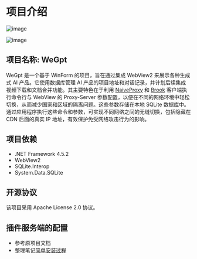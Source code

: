 # 项目介绍

![image](https://github.com/maifeipin/WeGpt/assets/166213212/6bba9778-e853-40f9-9b95-a6df3c971b03)

![image](https://github.com/maifeipin/WeGpt/assets/166213212/f981e9e5-80c1-43e8-bd00-7dbe96f981c9)


## 项目名称: WeGpt

WeGpt 是一个基于 WinForm 的项目，旨在通过集成 WebView2 来展示各种生成式 AI 产品。它使用数据库管理 AI 产品的项目地址和对话记录，并计划后续集成视频下载和文档合并功能。其主要特色在于利用 [NaiveProxy](https://github.com/klzgrad/naiveproxy) 和 [Brook](https://github.com/txthinking/brook) 客户端执行命令行与 WebView 的 Proxy-Server 参数配置，以便在不同的网络环境中轻松切换，从而减少国家和区域的隔离问题。这些参数存储在本地 SQLite 数据库中。通过应用程序执行这些命令和参数，可实现不同网络之间的无缝切换，包括隐藏在 CDN 后面的真实 IP 地址，有效保护免受网络攻击行为的影响。

## 项目依赖

- .NET Framework 4.5.2
- WebView2
- SQLite.Interop
- System.Data.SQLite

## 开源协议

该项目采用 Apache License 2.0  协议。 

## 插件服务端的配置
- 参考原项目文档
- 整理笔记[简单安装过程](https://maifeipin.com/archives/yong-naiveproxy-da-zao-zi-ji-de-zhuan-shu-liu-lan-qi--er-)
